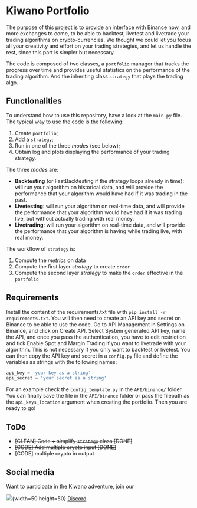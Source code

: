 
# Kiwano Portfolio

The purpose of this project is to provide an interface with Binance now, and more exchanges to come,
to be able to backtest, livetest and livetrade your trading algorithms on crypto-currencies.
We thought we could let you focus all your creativity and effort on your trading strategies, 
and let us handle the rest, since this part is simpler but necessary.

The code is composed of two classes, a `portfolio` manager 
that tracks the progress over time and provides useful statistics 
on the performance of the trading algorithm. And the 
inheriting class `strategy` that plays the trading algo.

## Functionalities

To understand how to use this repository, have a look at the ```main.py``` file.
The typical way to use the code is the following:
1. Create `portfolio`;
2. Add a `strategy`;
3. Run in one of the three *modes* (see below);
4. Obtain log and plots displaying the performance of your trading strategy.

The three *modes* are:
- **Backtesting** (or FastBacktesting if the strategy loops already in time): will 
run your algorithm on historical data, and will provide the performance
that your algorithm would have had if it was trading in the past.
- **Livetesting**: will run your algorithm on real-time data, and will provide the performance that your algorithm would have had if it was trading live, but
without actually trading with real money.
- **Livetrading**: will run your algorithm on real-time data, and will provide the performance 
that your algorithm is having while trading live, with real money.

The workflow of `strategy` is:
1. Compute the *metrics* on data
2. Compute the first layer *strategy* to create `order`
3. Compute the second layer *strategy* to make the `order` effective in the `portfolio`

## Requirements

Install the content of the requirements.txt file with ```pip install -r requirements.txt```. 
You will then need to create an API key and secret on Binance to be able to use the code.
Go to API Management in Settings on Binance, and click on Create API. Select System generated API key,
name the API, and once you pass the authentication, you have to 
edit restriction and tick Enable Spot and Margin Trading if you want to livetrade with your algorithm.
This is not necessary if you only want to backtest or livetest. You can then copy the API key and secret
in a ```config.py```  file and define the variables as strings with the following names:

```python
api_key = 'your key as a string'
api_secret = 'your secret as a string'
```
For an example check the `config_template.py` in the `API/binance/` folder.
You can finally save the file in the ```API/binance``` folder or pass the filepath
as the `api_keys_location` argument when creating the portfolio. Then you are ready to go!



## ToDo
- ~~[CLEAN] Code + simplify `strategy` class [DONE]~~
- ~~[CODE] Add multiple crypto input [DONE]~~
- [CODE] multiple crypto in output

## Social media
Want to participate in the Kiwano adventure, join our 

![](https://it.moobion.com/wp-content/uploads/2020/11/discord-logo.png){width=50 height=50}
[Discord](https://discord.gg/698CKv8t)
 
